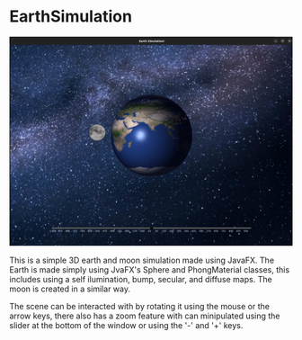 # EarthSimulation

![ScreenShot](Screenshot.png)

This is a simple 3D earth and moon simulation made using JavaFX. The Earth is made simply using JvaFX's Sphere and PhongMaterial classes, this includes using a self ilumination, bump, secular, and diffuse maps. The moon is created in a similar way.

The scene can be interacted with by rotating it using the mouse or the arrow keys, there also has a zoom feature with can minipulated using the slider at the bottom of the window or using the '-' and '+' keys. 
